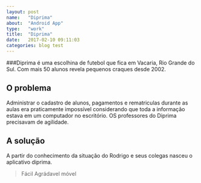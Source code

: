 ```yaml
---
layout: post
name:   "Diprima"
about:  "Android App"
type:   "work"
title:  "Diprima"
date:   2017-02-10 09:11:03
categories: blog test
---
```


###Diprima é uma escolhina de futebol que fica em Vacaria, Rio Grande do Sul. Com mais 50 alunos revela pequenos craques desde 2002.

O problema
---------------------
Administrar o cadastro de alunos, pagamentos e rematriculas durante as aulas era praticamente impossível considerando que toda a informação estava em um computador no escritório. OS professores do Diprima precisavam de agilidade.

A solução
---------------------
A partir do conhecimento da situação do Rodrigo e seus colegas nasceu o aplicativo diprima.

>Fácil Agrádavel móvel


[jekyll-gh]: https://github.com/mojombo/jekyll
[jekyll]:    http://jekyllrb.com
